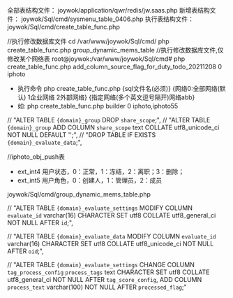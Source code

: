 全部表结构文件：
joywok/application/qwr/redis/jw.saas.php
新增表结构文件：
joywok/Sql/cmd/sysmenu_table_0406.php
执行表结构文件：
joywok/Sql/cmd/create_table_func.php

//执行修改数据库文件
cd /var/www/joywok/Sql/cmd/
php create_table_func.php group_dynamic_mems_table
//执行修改数据库文件,仅修改某个网络表
root@joywok:/var/www/joywok/Sql/cmd# php create_table_func.php add_column_source_flag_for_duty_todo_20211208 0 iphoto
 * 执行命令 php create_table_func.php {sql文件名(必须)} {网络0:全部网络(默认) 1企业网络 2外部网络} {指定网络(多个英文逗号隔开)网络abb}
 * 如: php create_table_func.php builder 0 iphoto,iphoto55

//    "ALTER TABLE `{domain}_group` DROP `share_scope`;",
//    "ALTER TABLE `{domain}_group` ADD COLUMN `share_scope` text COLLATE utf8_unicode_ci NOT NULL DEFAULT '';",
//	"DROP TABLE IF EXISTS `{domain}_evaluate_data`;",

//iphoto_obj_push表
* ext_int4 用户状态，0：正常，1：冻结，2：离职；3：删除；
* ext_int5 用户角色，0：创建人，1：管理员，2：成员

joywok/Sql/cmd/group_dynamic_mems_table.php

//    "ALTER TABLE `{domain}_evaluate_settings` MODIFY COLUMN `evaluate_id` varchar(16) CHARACTER SET utf8 COLLATE utf8_general_ci NOT NULL AFTER `id`;",

//    "ALTER TABLE `{domain}_evaluate_data` MODIFY COLUMN `evaluate_id` varchar(16) CHARACTER SET utf8 COLLATE utf8_unicode_ci NOT NULL AFTER `oid`;",

//    "ALTER TABLE `{domain}_evaluate_settings` CHANGE COLUMN `tag_process_config` `process_tags` text CHARACTER SET utf8 COLLATE utf8_general_ci NOT NULL AFTER `tag_score_config`, ADD COLUMN `process_text` varchar(100) NOT NULL AFTER `processed_flag`;"
